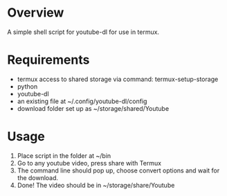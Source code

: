 # Overview
A simple shell script for youtube-dl for use in termux.

# Requirements
- termux access to shared storage via command: termux-setup-storage
- python
- youtube-dl
- an existing file at ~/.config/youtube-dl/config
- download folder set up as ~/storage/shared/Youtube

# Usage
1. Place script in the folder at ~/bin
2. Go to any youtube video, press share with Termux 
3. The command line should pop up, choose convert options and wait for the download.
4. Done! The video should be in ~/storage/share/Youtube
